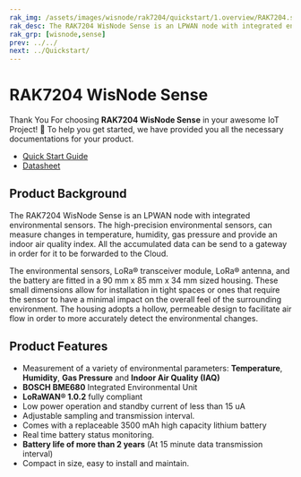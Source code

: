 ```yaml
---
rak_img: /assets/images/wisnode/rak7204/quickstart/1.overview/RAK7204.svg
rak_desc: The RAK7204 WisNode Sense is an LPWAN node with integrated environmental sensors. The high-precision environmental sensors, can measure changes in temperature, humidity, gas pressure and provide an indoor air quality index.
rak_grp: [wisnode,sense]
prev: ../../
next: ../Quickstart/
---
```


# RAK7204 WisNode Sense
Thank You For choosing **RAK7204 WisNode Sense** in your awesome IoT Project! 🎉 To help you get started, we have provided you all the necessary documentations for your product.

* [Quick Start Guide](../Quickstart/)
* [Datasheet](../Datasheet/)
<!-- <rk-img
  src="/assets/images/wisnode/rak7204/quickstart/1.overview/nwvusdulqxqcp5blomrd.jpg"
  width="50%"
  figure-number="1"
  caption="RAK7204 WisNode Sense Product Overview"
/> -->

## Product Background

The RAK7204 WisNode Sense is an LPWAN node with integrated environmental sensors. The high-precision environmental sensors, can measure changes in temperature, humidity, gas pressure and provide an indoor air quality index. All the accumulated data can be send to a gateway in order for it to be forwarded to the Cloud.

The environmental sensors, LoRa® transceiver module, LoRa® antenna, and the battery are fitted in a 90 mm x 85 mm x 34 mm sized housing. These small dimensions allow for installation in tight spaces or ones that require the sensor to have a minimal impact on the overall feel of the surrounding environment. The housing adopts a hollow, permeable design to facilitate air flow in order to more accurately detect the environmental changes.

<!-- <rk-btn
  src="/Product-Categories/WisNode/RAK7204/Quickstart/"
  label="Get Started with RAK7204 WisNode Sense"
/> -->

## Product Features

- Measurement of a variety of environmental parameters: **Temperature**, **Humidity**, **Gas Pressure** and **Indoor Air Quality (IAQ)**
- **BOSCH BME680** Integrated Environmental Unit
- **LoRaWAN® 1.0.2** fully compliant
- Low power operation and standby current of less than 15 uA
- Adjustable sampling and transmission interval.
- Comes with a replaceable 3500 mAh high capacity lithium battery
- Real time battery status monitoring.
- **Battery life of more than 2 years** (At 15 minute data transmission interval)
- Compact in size, easy to install and maintain.
